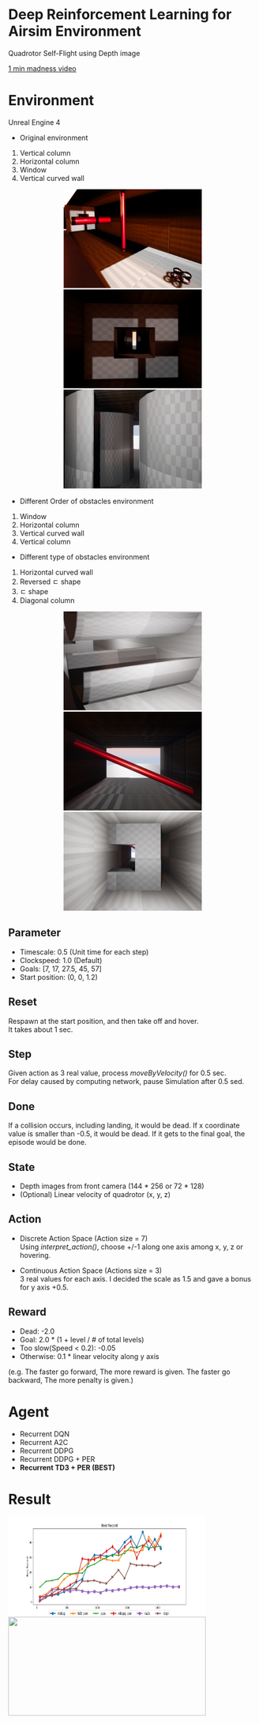 # Deep Reinforcement Learning for Airsim Environment
Quadrotor Self-Flight using Depth image

[1 min madness video](https://youtu.be/C9P0V5Hif54)
# Environment

Unreal Engine 4

- Original environment
1. Vertical column
2. Horizontal column
3. Window
4. Vertical curved wall


<p align="center">
    <img src="/images/1.png" width="280" height="200">
    <img src="/images/2.png" width="280" height="200">
    <img src="/images/3.png" width="280" height="200">
</p>

- Different Order of obstacles environment
1. Window
2. Horizontal column
3. Vertical curved wall
4. Vertical column


- Different type of obstacles environment
1. Horizontal curved wall
2. Reversed ㄷ shape
3. ㄷ shape
4. Diagonal column


<p align="center">
    <img src="/images/6.jpg" width="280" height="200">
    <img src="/images/5.png" width="280" height="200">
    <img src="/images/4.jpg" width="280" height="200">
</p>

## Parameter
- Timescale: 0.5 (Unit time for each step)
- Clockspeed: 1.0 (Default)
- Goals: [7, 17, 27.5, 45, 57]
- Start position: (0, 0, 1.2)

## Reset
Respawn at the start position, and then take off and hover.  
It takes about 1 sec.

## Step
Given action as 3 real value, process *moveByVelocity()* for 0.5 sec.  
For delay caused by computing network, pause Simulation after 0.5 sed.

## Done
If a collision occurs, including landing, it would be dead.
If x coordinate value is smaller than -0.5, it would be dead.
If it gets to the final goal, the episode would be done.

## State
- Depth images from front camera (144 \* 256 or 72 \* 128)
- (Optional) Linear velocity of quadrotor (x, y, z)

## Action
- Discrete Action Space (Action size = 7)  
Using *interpret_action()*, choose +/-1 along one axis among x, y, z or hovering.


- Continuous Action Space (Actions size = 3)  
3 real values for each axis. I decided the scale as 1.5 and gave a bonus for y axis +0.5.

## Reward
- Dead: -2.0
- Goal: 2.0 * (1 + level / # of total levels)
- Too slow(Speed < 0.2): -0.05
- Otherwise: 0.1 * linear velocity along y axis  

(e.g. The faster go forward, The more reward is given. The faster go backward, The more penalty is given.)

# Agent
- Recurrent DQN
- Recurrent A2C
- Recurrent DDPG
- Recurrent DDPG + PER
- __Recurrent TD3 + PER (BEST)__

# Result
<img src="/save_graph/result_Best Record.png" width="400" height="200">
<img src="/save_graph/result_Get Goal Prob.png" width="400" height="200">